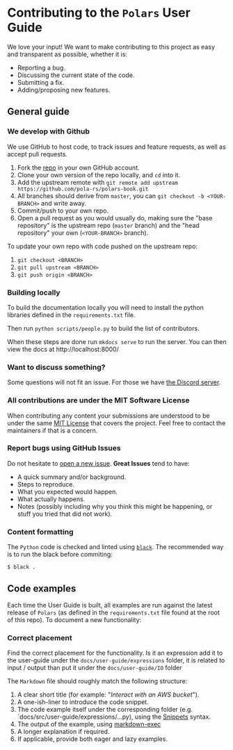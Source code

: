 # Contributing to the `Polars` User Guide

We love your input! We want to make contributing to this project as easy and transparent as possible, whether it is:

- Reporting a bug.
- Discussing the current state of the code.
- Submitting a fix.
- Adding/proposing new features.

## General guide

### We develop with Github

We use GitHub to host code, to track issues and feature requests, as well as accept pull requests.

1. Fork the [repo](https://github.com/pola-rs/polars-book.git) in your own GitHub account.
1. Clone your own version of the repo locally, and `cd` into it.
1. Add the upstream remote with `git remote add upstream https://github.com/pola-rs/polars-book.git`
1. All branches should derive from `master`, you can `git checkout -b <YOUR-BRANCH>` and write away.
1. Commit/push to your own repo.
1. Open a pull request as you would usually do, making sure the "base repository" is the upstream repo (`master` branch) and the "head repository" your own (`<YOUR-BRANCH>` branch).

To update your own repo with code pushed on the upstream repo:

1. `git checkout <BRANCH>`
1. `git pull upstream <BRANCH>`
1. `git push origin <BRANCH>`

### Building locally
To build the documentation locally you will need to install the python libraries defined in the `requirements.txt` file.

Then run `python scripts/people.py` to build the list of contributors.

<!-- markdown-link-check-disable -->
When these steps are done run `mkdocs serve` to run the server. You can then view the docs at http://localhost:8000/
<!-- markdown-link-check-enable -->

### Want to discuss something?

Some questions will not fit an issue. For those we have [the Discord server](https://discord.gg/RhCg7uQCjQ).

### All contributions are under the MIT Software License

When contributing any content your submissions are understood to be under the same [MIT License](http://choosealicense.com/licenses/mit/) that covers the project.
Feel free to contact the maintainers if that is a concern.

### Report bugs using GitHub Issues

Do not hesitate to [open a new issue](https://github.com/pola-rs/polars-book/issues/new/choose).
**Great Issues** tend to have:

- A quick summary and/or background.
- Steps to reproduce.
- What you expected would happen.
- What actually happens.
- Notes (possibly including why you think this might be happening, or stuff you tried that did not work).

### Content formatting

The `Python` code is checked and linted using [`black`](https://github.com/psf/black). The recommended way is to run the black before commiting:

```shell
$ black .
```

## Code examples

Each time the User Guide is built, all examples are run against the latest release of `Polars` (as defined in the `requirements.txt` file found at the root of this repo).
To document a new functionality:

### Correct placement

Find the correct placement for the functionality. Is it an expression add it to the user-guide under the `docs/user-guide/expressions` folder, it is related to input / output than put it under the `docs/user-guide/IO` folder

The `Markdown` file should roughly match the following structure:

1. A clear short title (for example: "*Interact with an AWS bucket*").
1. A one-ish-liner to introduce the code snippet.
1. The code example itself under the corresponding folder (e.g. `docs/src/user-guide/expressions/...py), using the [Snippets](https://facelessuser.github.io/pymdown-extensions/extensions/snippets/) syntax.
1. The output of the example, using [markdown-exec](https://pawamoy.github.io/markdown-exec/)
1. A longer explanation if required.
1. If applicable, provide both eager and lazy examples.

